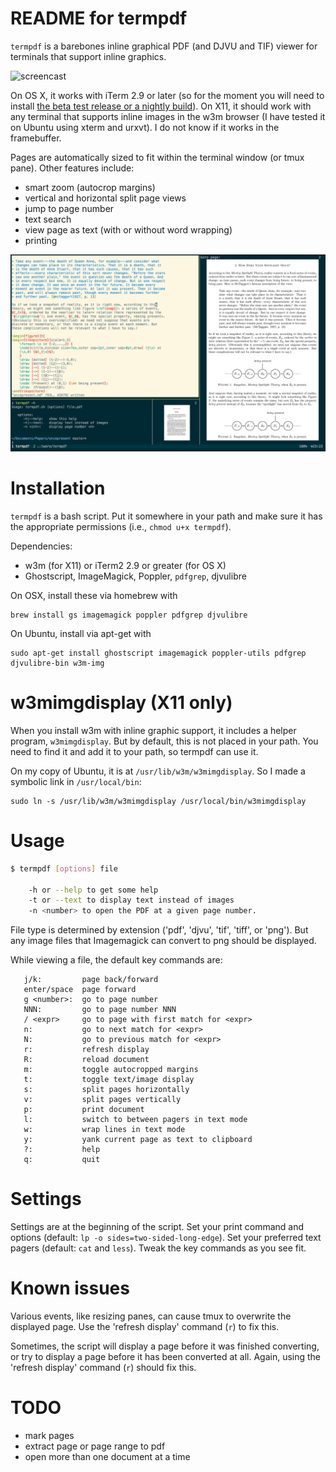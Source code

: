 README for termpdf
==================

`termpdf` is a barebones inline graphical PDF (and DJVU and TIF) viewer for
terminals that support inline graphics.

![screencast](screencast.gif)

On OS X, it works with iTerm 2.9 or later (so for the moment you will need to
install [the beta test release or a nightly build]). On X11, it should work
with any terminal that supports inline images in the w3m browser (I have
tested it on Ubuntu using xterm and urxvt). I do not know if it works in the
framebuffer.

Pages are automatically sized to fit within the terminal window (or tmux
pane). Other features include:

-   smart zoom (autocrop margins)
-   vertical and horizontal split page views
-   jump to page number
-   text search
-   view page as text (with or without word wrapping)
-   printing

![screenshot]

Installation
============

`termpdf` is a bash script. Put it somewhere in your path and make sure it has
the appropriate permissions (i.e., `chmod u+x termpdf`).

Dependencies:

-   w3m (for X11) or iTerm2 2.9 or greater (for OS X)
-   Ghostscript, ImageMagick, Poppler, `pdfgrep`, djvulibre

On OSX, install these via homebrew with

    brew install gs imagemagick poppler pdfgrep djvulibre

On Ubuntu, install via apt-get with

    sudo apt-get install ghostscript imagemagick poppler-utils pdfgrep
    djvulibre-bin w3m-img

w3mimgdisplay (X11 only)
========================

When you install w3m with inline graphic support, it includes a helper
program, `w3mimgdisplay`. But by default, this is not placed in your path. You
need to find it and add it to your path, so termpdf can use it.

On my copy of Ubuntu, it is at `/usr/lib/w3m/w3mimgdisplay`. So I made a
symbolic link in `/usr/local/bin`:

    sudo ln -s /usr/lib/w3m/w3mimgdisplay /usr/local/bin/w3mimgdisplay


Usage
=====

```.bash
$ termpdf [options] file

    -h or --help to get some help
    -t or --text to display text instead of images
    -n <number> to open the PDF at a given page number.
```

File type is determined by extension ('pdf', 'djvu', 'tif', 'tiff', or 'png').
But any image files that Imagemagick can convert to png should be displayed.

While viewing a file, the default key commands are:

       j/k:         page back/forward
       enter/space  page forward
       g <number>:  go to page number
       NNN:         go to page number NNN
       / <expr>     go to page with first match for <expr>
       n:           go to next match for <expr>
       N:           go to previous match for <expr>
       r:           refresh display
       R:           reload document
       m:           toggle autocropped margins
       t:           toggle text/image display
       s:           split pages horizontally
       v:           split pages vertically
       p:           print document
       l:           switch to between pagers in text mode
       w:           wrap lines in text mode
       y:           yank current page as text to clipboard
       ?:           help
       q:           quit

# Settings

Settings are at the beginning of the script. Set your print command
and options (default: `lp -o sides=two-sided-long-edge`). Set your
preferred text pagers (default: `cat` and `less`). Tweak the key commands
as you see fit.

# Known issues

Various events, like resizing panes, can cause tmux to overwrite the
displayed page. Use the 'refresh display' command (`r`) to fix this.

Sometimes, the script will display a page before it was finished
converting, or try to display a page before it has been converted at all.
Again, using the 'refresh display' command (`r`) should fix this.

# TODO

-   mark pages
-   extract page or page range to pdf
-   open more than one document at a time

  [the beta test release or a nightly build]: https://iterm2.com/downloads.html
  [Poppler]: http://poppler.freedesktop.org/
  [screenshot]: termpdf_screenshot.png
